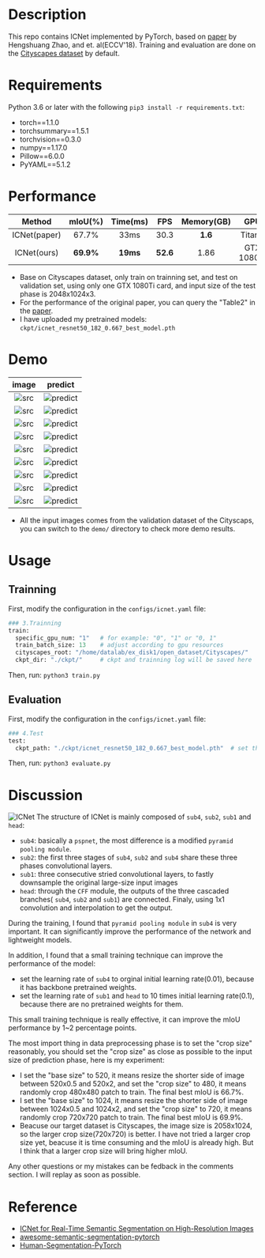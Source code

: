 # Description
This repo contains ICNet implemented by PyTorch, based on [paper](https://arxiv.org/abs/1704.08545) by Hengshuang Zhao, and et. al(ECCV'18).
Training and evaluation are done on the [Cityscapes dataset](https://www.cityscapes-dataset.com/) by default.

# Requirements
Python 3.6 or later with the following `pip3 install -r requirements.txt`:
- torch==1.1.0
- torchsummary==1.5.1
- torchvision==0.3.0
- numpy==1.17.0
- Pillow==6.0.0
- PyYAML==5.1.2

# Performance  
| Method | mIoU(%)  | Time(ms) | FPS | Memory(GB)| GPU |
|:---:|:---:|:---:|:---:|:---:|:---:|
| ICNet(paper)  | 67.7%  | 33ms | 30.3 | **1.6** | TitanX|
| ICNet(ours)  | **69.9%**  | **19ms** | **52.6** | 1.86    | GTX 1080Ti|
- Base on Cityscapes dataset, only train on trainning set, and test on validation set, using only one GTX 1080Ti card, and input size of the test phase is 2048x1024x3.
- For the performance of the original paper, you can query the "Table2" in the [paper](https://arxiv.org/abs/1704.08545). 
- I have uploaded my pretrained models: `ckpt/icnet_resnet50_182_0.667_best_model.pth`

# Demo
|image|predict|
|:---:|:---:|
|![src](https://github.com/liminn/ICNet/raw/master/demo/frankfurt_000001_057181_leftImg8bit_src.png)|![predict](https://github.com/liminn/ICNet/raw/master/demo/frankfurt_000001_057181_leftImg8bit_mIoU_0.716.png)|
|![src](https://github.com/liminn/ICNet/raw/master/demo/lindau_000005_000019_leftImg8bit_src.png)|![predict](https://github.com/liminn/ICNet/raw/master/demo/lindau_000005_000019_leftImg8bit_mIoU_0.700.png) |
|![src](https://github.com/liminn/ICNet/raw/master/demo/munster_000061_000019_leftImg8bit_src.png)|![predict](https://github.com/liminn/ICNet/raw/master/demo/munster_000061_000019_leftImg8bit_mIoU_0.692.png) |
|![src](https://github.com/liminn/ICNet/raw/master/demo/munster_000075_000019_leftImg8bit_src.png)|![predict](https://github.com/liminn/ICNet/raw/master/demo/munster_000075_000019_leftImg8bit_mIoU_0.690.png) |
|![src](https://github.com/liminn/ICNet/raw/master/demo/munster_000106_000019_leftImg8bit_src.png)|![predict](https://github.com/liminn/ICNet/raw/master/demo/munster_000106_000019_leftImg8bit_mIoU_0.690.png) |
|![src](https://github.com/liminn/ICNet/raw/master/demo/munster_000121_000019_leftImg8bit_src.png)|![predict](https://github.com/liminn/ICNet/raw/master/demo/munster_000121_000019_leftImg8bit_mIoU_0.678.png) |
|![src](https://github.com/liminn/ICNet/raw/master/demo/munster_000124_000019_leftImg8bit_src.png)|![predict](https://github.com/liminn/ICNet/raw/master/demo/munster_000124_000019_leftImg8bit_mIoU_0.695.png) |
|![src](https://github.com/liminn/ICNet/raw/master/demo/munster_000150_000019_leftImg8bit_src.png)|![predict](https://github.com/liminn/ICNet/raw/master/demo/munster_000150_000019_leftImg8bit_mIoU_0.695.png) |
|![src](https://github.com/liminn/ICNet/raw/master/demo/munster_000158_000019_leftImg8bit_src.png)|![predict](https://github.com/liminn/ICNet/raw/master/demo/munster_000158_000019_leftImg8bit_mIoU_0.676.png) |
- All the input images comes from the validation dataset of the Cityscaps, you can switch to the `demo/` directory to check more demo results.

# Usage
## Trainning
First, modify the configuration in the `configs/icnet.yaml` file:
```Python
### 3.Trainning 
train:
  specific_gpu_num: "1"   # for example: "0", "1" or "0, 1"
  train_batch_size: 13    # adjust according to gpu resources
  cityscapes_root: "/home/datalab/ex_disk1/open_dataset/Cityscapes/" 
  ckpt_dir: "./ckpt/"     # ckpt and trainning log will be saved here
```
Then, run: `python3 train.py`

## Evaluation
First, modify the configuration in the `configs/icnet.yaml` file:
```Python
### 4.Test
test:
  ckpt_path: "./ckpt/icnet_resnet50_182_0.667_best_model.pth"  # set the pretrained model path correctly
```
Then, run: `python3 evaluate.py`

# Discussion
![ICNet](https://github.com/liminn/ICNet/raw/master/ICNet.png)
The structure of ICNet is mainly composed of `sub4`, `sub2`, `sub1` and `head`: 
- `sub4`: basically a `pspnet`, the most difference is a modified `pyramid pooling module`.
- `sub2`: the first three stages of `sub4`, `sub2` and `sub4` share these three phases convolutional layers.
- `sub1`: three consecutive stried convolutional layers, to fastly downsample the original large-size input images
- `head`: through the `CFF` module, the outputs of the three cascaded branches( `sub4`, `sub2` and `sub1`) are connected. Finaly, using 1x1 convolution and interpolation to get the output.

During the training, I found that `pyramid pooling module` in `sub4` is very important. It can significantly improve the performance of the network and lightweight models. 

In addition, I found that a small training technique can improve the performance of the model: 
- set the learning rate of `sub4` to orginal initial learning rate(0.01), because it has backbone pretrained weights.
- set the learning rate of `sub1` and `head` to 10 times initial learning rate(0.1), because there are no pretrained weights for them.

This small training technique is really effective, it can improve the mIoU performance by 1~2 percentage points.

The most import thing in data preprocessing phase is to set the "crop size" reasonably, you should set the "crop size" as close as possible to the input size of prediction phase, here is my experiment:
- I set the "base size" to 520, it means resize the shorter side of image between 520x0.5 and 520x2, and set the "crop size" to 480, it means randomly crop 480x480 patch to train. The final best mIoU is 66.7%.
- I set the "base size" to 1024, it means resize the shorter side of image between 1024x0.5 and 1024x2, and set the "crop size" to 720, it means randomly crop 720x720 patch to train. The final best mIoU is 69.9%.
- Beacuse our target dataset is Cityscapes, the image size is 2058x1024, so the larger crop size(720x720) is better. I have not tried a larger crop size yet, beacuse it is time consuming and the mIoU is already high. But I think that a larger crop size will bring higher mIoU.

Any other questions or my mistakes can be fedback in the comments section. I will replay as soon as possible.

# Reference
- [ICNet for Real-Time Semantic Segmentation on High-Resolution Images](https://arxiv.org/abs/1704.08545)
- [awesome-semantic-segmentation-pytorch](https://github.com/Tramac/awesome-semantic-segmentation-pytorch)
- [Human-Segmentation-PyTorch](https://github.com/thuyngch/Human-Segmentation-PyTorch)